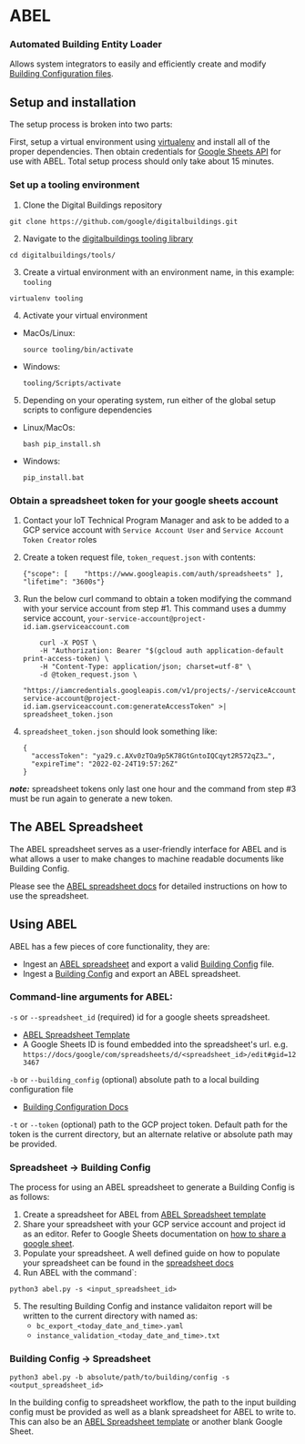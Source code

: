 # ABEL
### Automated Building Entity Loader

Allows system integrators to easily and efficiently create and
modify [Building Configuration files](../../ontology/docs/building_config.md).

## Setup and installation

The setup process is broken into two parts:

First, setup a virtual environment using [virtualenv](https://virtualenv.pypa.io/en/latest/) and install all of the
proper dependencies. Then obtain credentials for [Google Sheets API](https://developers.google.com/sheets/api/reference/rest) for use with
ABEL. Total setup process should only take about 15 minutes.

### Set up a tooling environment

1. Clone the Digital Buildings repository

  ```
  git clone https://github.com/google/digitalbuildings.git
  ```

2. Navigate to the [digitalbuildings tooling library](../../tools/)

  ```
  cd digitalbuildings/tools/
  ```

3. Create a virtual environment with an environment name, in this example: `tooling`

  ```
  virtualenv tooling
  ```

4. Activate your virtual environment

* MacOs/Linux:

  ```
  source tooling/bin/activate
  ```

* Windows:

  ```
  tooling/Scripts/activate
  ```

5. Depending on your operating system, run either of the global setup scripts to configure dependencies

* Linux/MacOs:
  ```
  bash pip_install.sh
  ```

* Windows:

  ```
  pip_install.bat
  ```

### Obtain a spreadsheet token for your google sheets account

1. Contact your IoT Technical Program Manager and ask to be added to a GCP service account with `Service Account User` and `Service Account Token Creator` roles

2. Create a token request file, `token_request.json` with contents:

    ```
    {"scope": [    "https://www.googleapis.com/auth/spreadsheets" ],  "lifetime": "3600s"}
    ```

3. Run the below curl command to obtain a token modifying the command with your
   service account from step #1. This command uses a dummy service account,
   `your-service-account@project-id.iam.gserviceaccount.com`

    ```
        curl -X POST \
        -H "Authorization: Bearer "$(gcloud auth application-default print-access-token) \
        -H "Content-Type: application/json; charset=utf-8" \
        -d @token_request.json \
        "https://iamcredentials.googleapis.com/v1/projects/-/serviceAccounts/your-service-account@project-id.iam.gserviceaccount.com:generateAccessToken" >| spreadsheet_token.json
    ```

4. `spreadsheet_token.json` should look something like:

    ```
    {
      "accessToken": "ya29.c.AXv0zTOa9p5K78GtGntoIQCqyt2R572qZ3…",
      "expireTime": "2022-02-24T19:57:26Z"
    }
    ```

 ***note:*** spreadsheet tokens only last one hour and the command from step #3
 must be run again to generate a new token.

## The ABEL Spreadsheet
The ABEL spreadsheet serves as a user-friendly interface for ABEL and is what
allows a user to make changes to machine readable documents like Building
Config.

Please see the [ABEL spreadsheet docs](../../tools/abel/validators/README.md) for detailed instructions on how to use the spreadsheet.

## Using ABEL
ABEL has a few pieces of core functionality, they are:
* Ingest an [ABEL spreadsheet](https://docs.google.com/spreadsheets/d/1qKMlpJI5-_h_8innNniEkpatMBcRHSGekrRwTsPQ618/copy#gid=980240783) and export a valid [Building Config](../../ontology/docs/building_config.md) file.
* Ingest a [Building Config](../../ontology/docs/building_config.md) and export an ABEL spreadsheet.

### Command-line arguments for ABEL:
`-s` or `--spreadsheet_id` (required) id for a google sheets spreadsheet.
  * [ABEL Spreadsheet Template](https://docs.google.com/spreadsheets/d/1qKMlpJI5-_h_8innNniEkpatMBcRHSGekrRwTsPQ618/copy#gid=980240783)
  * A Google Sheets ID is found embedded into the spreadsheet's url.
  e.g. `https://docs/google/com/spreadsheets/d/<spreadsheet_id>/edit#gid=123467`

`-b` or `--building_config` (optional) absolute path to a local building configuration file
  * [Building Configuration Docs](../../ontology/docs/building_config.md)

`-t` or `--token` (optional) path to the GCP project token. Default path for
  the token is the current directory, but an alternate relative or absolute path
  may be provided.
    
### Spreadsheet -> Building Config

The process for using an ABEL spreadsheet to generate a Building Config is as
follows:

1. Create a spreadsheet for ABEL from [ABEL Spreadsheet template](https://docs.google.com/spreadsheets/d/1tcLjFnHiXUT-xh5C1hRKiUVaUH_CzgSI8zFQ_B8q7vs/copy#gid=980240783)
2. Share your spreadsheet with your GCP service account and project id as an editor. Refer to Google Sheets documentation on [how to share a google sheet](https://support.google.com/docs/answer/9331169?hl=en#6.1).
3. Populate your spreadsheet. A well defined guide on how to populate your
   spreadsheet can be found in the [spreadsheet docs](../../tools/abel/validators/README.md)
4. Run ABEL with the command`:
```
python3 abel.py -s <input_spreadsheet_id>
```
5. The resulting Building Config and instance validaiton report will be written
   to the current directory with named as:
   * `bc_export_<today_date_and_time>.yaml`
   * `instance_validation_<today_date_and_time>.txt`

### Building Config -> Spreadsheet
```
python3 abel.py -b absolute/path/to/building/config -s <output_spreadsheet_id>
```

In the building config to spreadsheet workflow, the path to the input building
config must be provided as well as a blank spreadsheet for ABEL to write to.
This can also be an [ABEL Spreadsheet template](https://docs.google.com/spreadsheets/d/1tcLjFnHiXUT-xh5C1hRKiUVaUH_CzgSI8zFQ_B8q7vs/copy#gid=980240783) or another blank Google Sheet.
